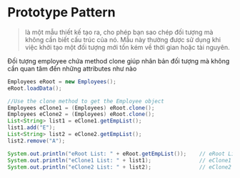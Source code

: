 # Prototype Pattern 
> là một mẫu thiết kế tạo ra, cho phép bạn sao chép đối tượng mà không cần biết cấu trúc của nó. 
> Mẫu này thường được sử dụng khi việc khởi tạo một đối tượng mới tốn kém về thời gian hoặc tài nguyên.

Đối tượng employee chứa method clone giúp nhân bản đối tượng mà không cần quan tâm đến những attributes như nào
```java
Employees eRoot = new Employees();
eRoot.loadData();

//Use the clone method to get the Employee object
Employees eClone1 = (Employees) eRoot.clone();
Employees eClone2 = (Employees) eRoot.clone();
List<String> list1 = eClone1.getEmpList();
list1.add("E");
List<String> list2 = eClone2.getEmpList();
list2.remove("A");

System.out.println("eRoot List: " + eRoot.getEmpList());    // eRoot List: [A, B, C, D]
System.out.println("eClone1 List: " + list1);               // eClone1 List: [A, B, C, D, E]
System.out.println("eClone2 List: " + list2);               // eClone2 List: [B, C, D]
```


